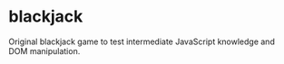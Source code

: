 # blackjack
Original blackjack game to test intermediate JavaScript knowledge and DOM manipulation.
